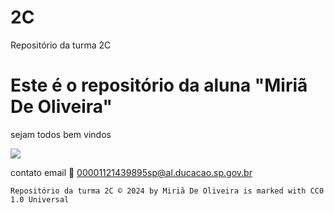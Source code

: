 # 2C

Repositório da turma 2C

# Este é o repositório da aluna "Miriã De Oliveira"

sejam todos bem vindos

![](https://camo.githubusercontent.com/6a2a89d91882f8d53c51b81058fb7bfb0f875fcedb82ad4ee907a9ca8b59350f/68747470733a2f2f6d656469612e74656e6f722e636f6d2f5956473078444a67356551414141414d2f74656163682d7465616368696e672e676966)

contato email 📧 00001121439895sp@al.ducacao.sp.gov.br

    Repositório da turma 2C © 2024 by Miriã De Oliveira is marked with CC0 1.0 Universal 
